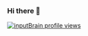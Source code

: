 ### Hi there 👋
[![inputBrain profile views](https://u8views.com/api/v1/github/profiles/29686412/views/day-week-month-total-count.svg)](https://u8views.com/github/inputBrain)
